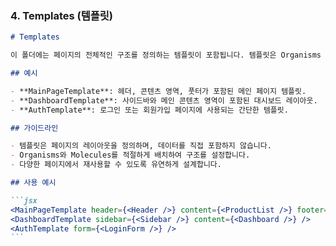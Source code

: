 ### 4. **Templates (템플릿)**

````md
# Templates

이 폴더에는 페이지의 전체적인 구조를 정의하는 템플릿이 포함됩니다. 템플릿은 Organisms 및 기타 컴포넌트의 배치를 결정하며, 실제 데이터는 포함되지 않습니다.

## 예시

- **MainPageTemplate**: 헤더, 콘텐츠 영역, 풋터가 포함된 메인 페이지 템플릿.
- **DashboardTemplate**: 사이드바와 메인 콘텐츠 영역이 포함된 대시보드 레이아웃.
- **AuthTemplate**: 로그인 또는 회원가입 페이지에 사용되는 간단한 템플릿.

## 가이드라인

- 템플릿은 페이지의 레이아웃을 정의하며, 데이터를 직접 포함하지 않습니다.
- Organisms와 Molecules를 적절하게 배치하여 구조를 설정합니다.
- 다양한 페이지에서 재사용할 수 있도록 유연하게 설계합니다.

## 사용 예시

```jsx
<MainPageTemplate header={<Header />} content={<ProductList />} footer={<Footer />} />
<DashboardTemplate sidebar={<Sidebar />} content={<Dashboard />} />
<AuthTemplate form={<LoginForm />} />
```
````
